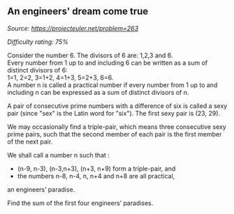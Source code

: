 An engineers' dream come true
-----------------------------

*Source: https://projecteuler.net/problem=263*


*Difficulty rating: 75%*

Consider the number 6. The divisors of 6 are: 1,2,3 and 6.\
 Every number from 1 up to and including 6 can be written as a sum of
distinct divisors of 6:\
 1=1, 2=2, 3=1+2, 4=1+3, 5=2+3, 6=6.\
 A number n is called a practical number if every number from 1 up to
and including n can be expressed as a sum of distinct divisors of n.

A pair of consecutive prime numbers with a difference of six is called a
sexy pair (since "sex" is the Latin word for "six"). The first sexy pair
is (23, 29).

We may occasionally find a triple-pair, which means three consecutive
sexy prime pairs, such that the second member of each pair is the first
member of the next pair.

We shall call a number n such that :

-   (n-9, n-3), (n-3,n+3), (n+3, n+9) form a triple-pair, and
-   the numbers n-8, n-4, n, n+4 and n+8 are all practical,

an engineers’ paradise.

Find the sum of the first four engineers’ paradises.
